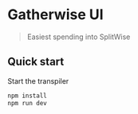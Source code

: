# Gatherwise UI

> Easiest spending into SplitWise

## Quick start

Start the transpiler

```sh
npm install
npm run dev
```
